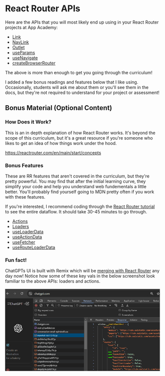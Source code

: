 # React Router APIs

Here are the APIs that you will most likely end up using in your React Router projects at App Academy:

- [Link](https://reactrouter.com/en/main/components/link)
- [NavLink](https://reactrouter.com/en/main/components/nav-link)
- [Outlet](https://reactrouter.com/en/main/components/outlet)
- [useParams](https://reactrouter.com/en/main/hooks/use-params)
- [useNavigate](https://reactrouter.com/en/main/hooks/use-navigate)
- [createBrowserRouter](https://reactrouter.com/en/main/routers/create-browser-router)

The above is more than enough to get you going through the curriculum!

I added a few bonus readings and features below that I like using. Occasionally, students will ask me about them or you'll see them in the docs, but they're not required to understand for your project or assessment!

## Bonus Material (Optional Content)

### How Does it Work?

This is an in depth explanation of how React Router works.  It's beyond the scope of this curriculum, but it's a great resource if you're someone who likes to get an idea of how things work under the hood.

https://reactrouter.com/en/main/start/concepts


### Bonus Features

These are RR features that aren't covered in the curriculum, but they're pretty powerful. You may find that after the initial learning curve, they simplify your code and help you understand web fundementals a little better. You'll probably find yourself going to MDN pretty often if you work with these features.

  If you're interested, I recommend coding through the [React Router tutorial](https://reactrouter.com/en/main/start/tutorial) to see the entire dataflow.  It should take 30-45 minutes to go through.


- [Actions](https://reactrouter.com/en/main/route/action)
- [Loaders](https://reactrouter.com/en/main/route/loader)
- [useLoaderData](https://reactrouter.com/en/main/hooks/use-loader-data)
- [useActionData](https://reactrouter.com/en/main/hooks/use-action-data)
- [useFetcher](https://reactrouter.com/en/main/hooks/use-fetcher)
- [useRouteLoaderData](https://reactrouter.com/en/main/hooks/use-route-loader-data)

### Fun fact!

ChatGPTs UI is built with Remix which will be [merging with React Router](https://remix.run/blog/merging-remix-and-react-router) any day now!  Notice how some of these key vals in the below screenshot look familiar to the above APIs: loaders and actions.
<br />
<br />
![alt text](./screenshots/gippity.png)
